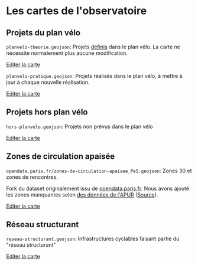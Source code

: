 # Les cartes de l'observatoire

## Projets du plan vélo

`planvelo-theorie.geojson`: Projets [définis](assets/planvelo.jpeg) dans le plan vélo. La carte ne nécessite normalement plus aucune modification.

<script src="https://embed.github.com/view/geojson/parisenselle/planvelo-carte/master/planvelo-theorie.geojson"></script>

[Editer la carte](http://geojson.io/#id=github:parisenselle/planvelo-carte/blob/master/planvelo-theorie.geojson)

`planvelo-pratique.geojson`: Projets réalisés dans le plan vélo, à mettre à jour à chaque nouvelle réalisation.

<script src="https://embed.github.com/view/geojson/parisenselle/planvelo-carte/master/planvelo-pratique.geojson"></script>

[Editer la carte](http://geojson.io/#id=github:parisenselle/planvelo-carte/blob/master/planvelo-pratique.geojson)

## Projets hors plan vélo

`hors-planvelo.geojson`: Projets non prévus dans le plan vélo

<script src="https://embed.github.com/view/geojson/parisenselle/planvelo-carte/master/hors-planvelo.geojson"></script>

[Editer la carte](http://geojson.io/#id=github:parisenselle/planvelo-carte/blob/master/hors-planvelo.geojson)

## Zones de circulation apaisée

`opendata.paris.fr/zones-de-circulation-apaisee_PeS.geojson`: Zones 30 et zones de rencontres.

Fork du dataset originalement issu de [opendata.paris.fr](https://opendata.paris.fr). Nous avons ajouté les zones manquantes selon [des données de l'APUR](https://raw.githubusercontent.com/ParisEnSelle/planvelo-carte/master/opendata.paris.fr/zones-apaisees_APUR.png) ([Source](http://www.apur.org/sites/default/files/documents/atlas_espace_public_paris.pdf)).

<script src="https://embed.github.com/view/geojson/parisenselle/planvelo-carte/master/opendata.paris.fr/zones-de-circulation-apaisee_PeS.geojson"></script>

[Editer la carte](http://geojson.io/#id=github:parisenselle/planvelo-carte/blob/master/opendata.paris.fr/zones-de-circulation-apaisee_PeS.geojson)


## Réseau structurant

`reseau-structurant.geojson`: Infrastructures cyclables faisant partie du "réseau structurant"

<script src="https://embed.github.com/view/geojson/parisenselle/planvelo-carte/master/reseau-structurant.geojson"></script>

[Editer la carte](http://geojson.io/#id=github:parisenselle/planvelo-carte/blob/master/reseau-structurant.geojson)
